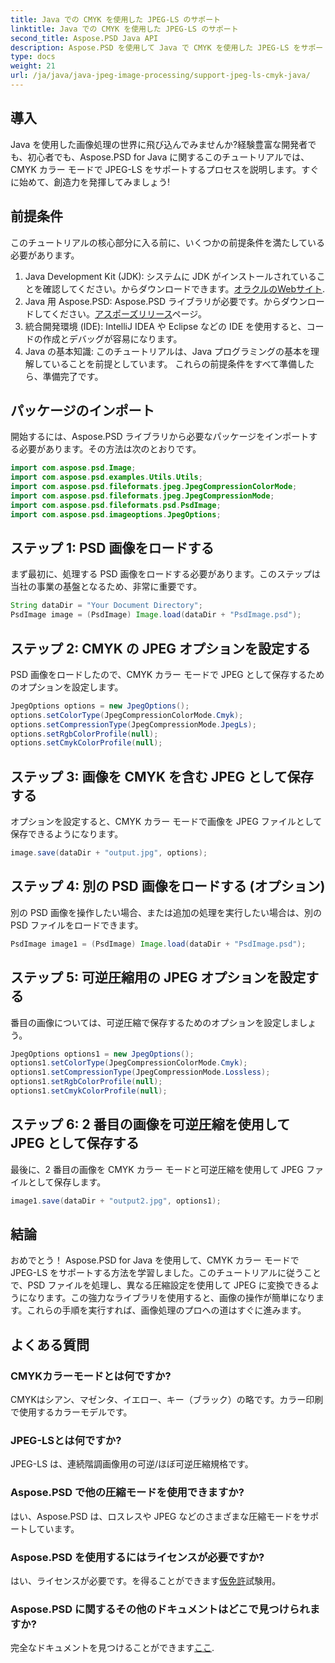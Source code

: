 ```yaml
---
title: Java での CMYK を使用した JPEG-LS のサポート
linktitle: Java での CMYK を使用した JPEG-LS のサポート
second_title: Aspose.PSD Java API
description: Aspose.PSD を使用して Java で CMYK を使用した JPEG-LS をサポートする方法を学びます。ステップバイステップのガイドに従って、画像の処理と変換を簡単に行ってください。
type: docs
weight: 21
url: /ja/java/java-jpeg-image-processing/support-jpeg-ls-cmyk-java/
---
```

## 導入
Java を使用した画像処理の世界に飛び込んでみませんか?経験豊富な開発者でも、初心者でも、Aspose.PSD for Java に関するこのチュートリアルでは、CMYK カラー モードで JPEG-LS をサポートするプロセスを説明します。すぐに始めて、創造力を発揮してみましょう!
## 前提条件
このチュートリアルの核心部分に入る前に、いくつかの前提条件を満たしている必要があります。
1.  Java Development Kit (JDK): システムに JDK がインストールされていることを確認してください。からダウンロードできます。[オラクルのWebサイト](https://www.oracle.com/java/technologies/javase-downloads.html).
2.  Java 用 Aspose.PSD: Aspose.PSD ライブラリが必要です。からダウンロードしてください。[アスポーズリリース](https://releases.aspose.com/psd/java/)ページ。
3. 統合開発環境 (IDE): IntelliJ IDEA や Eclipse などの IDE を使用すると、コードの作成とデバッグが容易になります。
4. Java の基本知識: このチュートリアルは、Java プログラミングの基本を理解していることを前提としています。
これらの前提条件をすべて準備したら、準備完了です。
## パッケージのインポート
開始するには、Aspose.PSD ライブラリから必要なパッケージをインポートする必要があります。その方法は次のとおりです。
```java
import com.aspose.psd.Image;
import com.aspose.psd.examples.Utils.Utils;
import com.aspose.psd.fileformats.jpeg.JpegCompressionColorMode;
import com.aspose.psd.fileformats.jpeg.JpegCompressionMode;
import com.aspose.psd.fileformats.psd.PsdImage;
import com.aspose.psd.imageoptions.JpegOptions;
```
## ステップ 1: PSD 画像をロードする
まず最初に、処理する PSD 画像をロードする必要があります。このステップは当社の事業の基盤となるため、非常に重要です。
```java
String dataDir = "Your Document Directory";
PsdImage image = (PsdImage) Image.load(dataDir + "PsdImage.psd");
```

## ステップ 2: CMYK の JPEG オプションを設定する
PSD 画像をロードしたので、CMYK カラー モードで JPEG として保存するためのオプションを設定します。
```java
JpegOptions options = new JpegOptions();
options.setColorType(JpegCompressionColorMode.Cmyk);
options.setCompressionType(JpegCompressionMode.JpegLs);
options.setRgbColorProfile(null);
options.setCmykColorProfile(null);
```

## ステップ 3: 画像を CMYK を含む JPEG として保存する
オプションを設定すると、CMYK カラー モードで画像を JPEG ファイルとして保存できるようになります。
```java
image.save(dataDir + "output.jpg", options);
```
## ステップ 4: 別の PSD 画像をロードする (オプション)
別の PSD 画像を操作したい場合、または追加の処理を実行したい場合は、別の PSD ファイルをロードできます。
```java
PsdImage image1 = (PsdImage) Image.load(dataDir + "PsdImage.psd");
```
## ステップ 5: 可逆圧縮用の JPEG オプションを設定する
番目の画像については、可逆圧縮で保存するためのオプションを設定しましょう。
```java
JpegOptions options1 = new JpegOptions();
options1.setColorType(JpegCompressionColorMode.Cmyk);
options1.setCompressionType(JpegCompressionMode.Lossless);
options1.setRgbColorProfile(null);
options1.setCmykColorProfile(null);
```
## ステップ 6: 2 番目の画像を可逆圧縮を使用して JPEG として保存する
最後に、2 番目の画像を CMYK カラー モードと可逆圧縮を使用して JPEG ファイルとして保存します。
```java
image1.save(dataDir + "output2.jpg", options1);
```
## 結論
おめでとう！ Aspose.PSD for Java を使用して、CMYK カラー モードで JPEG-LS をサポートする方法を学習しました。このチュートリアルに従うことで、PSD ファイルを処理し、異なる圧縮設定を使用して JPEG に変換できるようになります。この強力なライブラリを使用すると、画像の操作が簡単になります。これらの手順を実行すれば、画像処理のプロへの道はすぐに進みます。
## よくある質問
### CMYKカラーモードとは何ですか?
CMYKはシアン、マゼンタ、イエロー、キー（ブラック）の略です。カラー印刷で使用するカラーモデルです。
### JPEG-LSとは何ですか?
JPEG-LS は、連続階調画像用の可逆/ほぼ可逆圧縮規格です。
### Aspose.PSD で他の圧縮モードを使用できますか?
はい、Aspose.PSD は、ロスレスや JPEG などのさまざまな圧縮モードをサポートしています。
### Aspose.PSD を使用するにはライセンスが必要ですか?
はい、ライセンスが必要です。を得ることができます[仮免許](https://purchase.aspose.com/temporary-license/)試験用。
### Aspose.PSD に関するその他のドキュメントはどこで見つけられますか?
完全なドキュメントを見つけることができます[ここ](https://reference.aspose.com/psd/java/).
